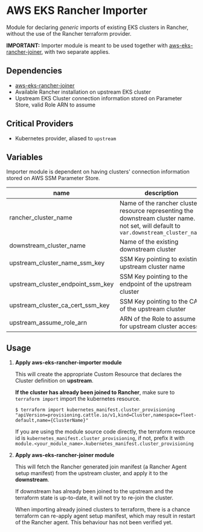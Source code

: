 # AWS EKS Rancher Importer

Module for declaring _generic_ imports of existing EKS clusters in Rancher,
without the use of the Rancher terraform provider.

**IMPORTANT:** Importer module is meant to be used together with
[aws-eks-rancher-joiner](https://github.com/kloia/platform-modules/tree/main/aws-eks-rancher-joiner),
with two separate applies.

## Dependencies
- [aws-eks-rancher-joiner](https://github.com/kloia/platform-modules/tree/main/aws-eks-rancher-joiner)
- Available Rancher installation on upstream EKS cluster
- Upstream EKS Cluster connection information stored on Parameter Store, valid Role ARN to assume

## Critical Providers

- Kubernetes provider, aliased to `upstream`

## Variables

Importer module is dependent on having clusters' connection information stored on AWS SSM Parameter Store.

| name                              | description                                                                                                                              |
|-----------------------------------|------------------------------------------------------------------------------------------------------------------------------------------|
| rancher_cluster_name              | Name of the rancher cluster resource representing the downstream cluster name. If not set, will default to `var.downstream_cluster_name` |
| downstream_cluster_name           | Name of the existing downstream cluster                                                                                                  |
| upstream_cluster_name_ssm_key     | SSM Key pointing to existing upstream cluster name                                                                                       |
| upstream_cluster_endpoint_ssm_key | SSM Key pointing to the endpoint of the upstream cluster                                                                                 |
| upstream_cluster_ca_cert_ssm_key  | SSM Key pointing to the CA of the upstream cluster                                                                                       |
| upstream_assume_role_arn          | ARN of the Role to assume for upstream cluster access                                                                                    |

## Usage

1. **Apply aws-eks-rancher-importer module**

    This will create the appropriate Custom Resource that declares the Cluster definition on **upstream**.

    **If the cluster has already been joined to Rancher**, make sure to `terraform import` import the kubernetes resource.

    ```
    $ terraform import kubernetes_manifest.cluster_provisioning "apiVersion=provisioning.cattle.io/v1,kind=Cluster,namespace=fleet-default,name={ClusterName}"
    ```

    If you are using the module source code directly, the terraform resource id is `kubernetes_manifest.cluster_provisioning`,
    if not, prefix it with `module.<your_module_name>.kubernetes_manifest.cluster_provisioning`

2. **Apply aws-eks-rancher-joiner module**

   This will fetch the Rancher generated join manifest (a Rancher Agent setup manifest)
   from the upstream cluster, and apply it to the **downstream**.

   If downstream has already been joined to the upstream and the terraform state is up-to-date,
   it will not try to re-join the cluster.

   When importing already joined clusters to terraform, there is a chance terraform can re-apply agent setup
   manifest, which may result in restart of the Rancher agent. This behaviour has not been
   verified yet.
